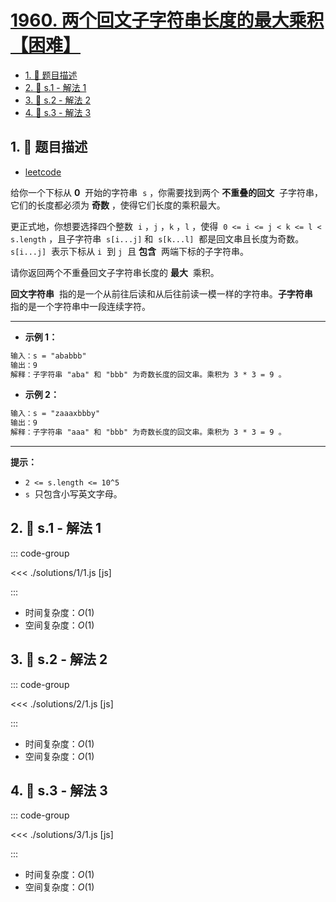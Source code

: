 # [1960. 两个回文子字符串长度的最大乘积【困难】](https://github.com/tnotesjs/TNotes.leetcode/tree/main/notes/1960.%20%E4%B8%A4%E4%B8%AA%E5%9B%9E%E6%96%87%E5%AD%90%E5%AD%97%E7%AC%A6%E4%B8%B2%E9%95%BF%E5%BA%A6%E7%9A%84%E6%9C%80%E5%A4%A7%E4%B9%98%E7%A7%AF%E3%80%90%E5%9B%B0%E9%9A%BE%E3%80%91)

<!-- region:toc -->

- [1. 📝 题目描述](#1--题目描述)
- [2. 🎯 s.1 - 解法 1](#2--s1---解法-1)
- [3. 🎯 s.2 - 解法 2](#3--s2---解法-2)
- [4. 🎯 s.3 - 解法 3](#4--s3---解法-3)

<!-- endregion:toc -->

## 1. 📝 题目描述

- [leetcode](https://leetcode.cn/problems/maximum-product-of-the-length-of-two-palindromic-substrings/)

给你一个下标从 **0**  开始的字符串  `s` ，你需要找到两个 **不重叠的回文**  子字符串，它们的长度都必须为 **奇数** ，使得它们长度的乘积最大。

更正式地，你想要选择四个整数  `i` ，`j` ，`k` ，`l` ，使得  `0 <= i <= j < k <= l < s.length` ，且子字符串  `s[i...j]` 和  `s[k...l]`  都是回文串且长度为奇数。`s[i...j]`  表示下标从 `i`  到 `j`  且 **包含**  两端下标的子字符串。

请你返回两个不重叠回文子字符串长度的 **最大**  乘积。

**回文字符串**  指的是一个从前往后读和从后往前读一模一样的字符串。**子字符串**  指的是一个字符串中一段连续字符。

---

- **示例 1：**

```txt
输入：s = "ababbb"
输出：9
解释：子字符串 "aba" 和 "bbb" 为奇数长度的回文串。乘积为 3 * 3 = 9 。
```

- **示例 2：**

```txt
输入：s = "zaaaxbbby"
输出：9
解释：子字符串 "aaa" 和 "bbb" 为奇数长度的回文串。乘积为 3 * 3 = 9 。
```

---

**提示：**

- `2 <= s.length <= 10^5`
- `s`  只包含小写英文字母。

## 2. 🎯 s.1 - 解法 1

::: code-group

<<< ./solutions/1/1.js [js]

:::

- 时间复杂度：$O(1)$
- 空间复杂度：$O(1)$

## 3. 🎯 s.2 - 解法 2

::: code-group

<<< ./solutions/2/1.js [js]

:::

- 时间复杂度：$O(1)$
- 空间复杂度：$O(1)$

## 4. 🎯 s.3 - 解法 3

::: code-group

<<< ./solutions/3/1.js [js]

:::

- 时间复杂度：$O(1)$
- 空间复杂度：$O(1)$
